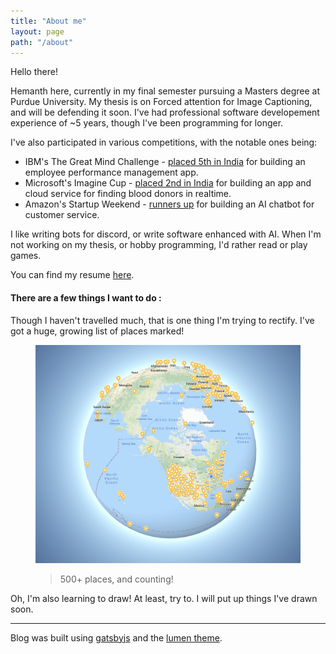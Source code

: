 ```yaml
---
title: "About me"
layout: page
path: "/about"
---
```


Hello there!

Hemanth here, currently in my final semester pursuing a Masters degree at Purdue University. My thesis is on Forced attention for Image Captioning, and will be defending it soon. I've had professional software developement experience of ~5 years, though I've been programming for longer. 

I've also participated in various competitions, with the notable ones being:
+ IBM's The Great Mind Challenge - <span style="text-decoration: underline;">placed 5th in India</span> for building an employee performance management app.
+ Microsoft's Imagine Cup - <span style="text-decoration: underline;">placed 2nd in India</span> for building an app and cloud service for finding blood donors in realtime.
+ Amazon's Startup Weekend - <span style="text-decoration: underline;">runners up</span> for building an AI chatbot for customer service.

I like writing bots for discord, or write software enhanced with AI. When I'm not working on my thesis, or hobby programming, I'd rather read or play games.

You can find my resume [here](/pdf/resume_short_software.pdf).

#### There are a few things I want to do :

Though I haven't travelled much, that is one thing I'm trying to rectify. I've got a huge, growing list of places marked!

<figure>
    <img src="./maps.png" />
	<blockquote>
		<p>500+ places, and counting!</p>
	</blockquote>
</figure>

Oh, I'm also learning to draw! At least, try to. I will put up things I've drawn soon.

<hr />

Blog was built using <a href="https://www.gatsbyjs.org/" target="_blank">gatsbyjs</a> and the <a href="https://github.com/alxshelepenok/gatsby-starter-lumen" target="_blank">lumen theme</a>.